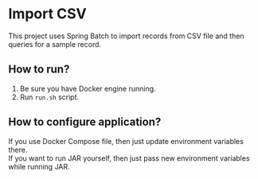 # Import CSV
This project uses Spring Batch to import records from CSV file and then queries for a sample record.
## How to run?
1. Be sure you have Docker engine running.
2. Run `run.sh` script.
## How to configure application?
If you use Docker Compose file, then just update environment variables there.<br>
If you want to run JAR yourself, then just pass new environment variables while running JAR.